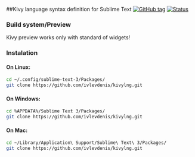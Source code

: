 ##Kivy language syntax definition for Sublime Text
[![GitHub tag](https://img.shields.io/github/tag/ivlevdenis/kivylng.svg?style=flat-square)](https://github.com/ivlevdenis/kivylng/tags)
[![Status](https://img.shields.io/badge/state-WIP-orange.svg?style=flat-square)]()
<!--
[![Build Status](https://img.shields.io/travis/ivlevdenis/kivylng.svg?style=flat-square)](https://travis-ci.org/ivlevdenis/kivylng)
-->
### Build system/Preview
Kivy preview works only with standard of widgets!

### Instalation 

#### On Linux:

```bash
cd ~/.config/sublime-text-3/Packages/
git clone https://github.com/ivlevdenis/kivylng.git
```

#### On Windows:

```bash
cd %APPDATA%/Sublime Text 3/Packages/
git clone https://github.com/ivlevdenis/kivylng.git
```
#### On Mac:

```bash
cd ~/Library/Application\ Support/Sublime\ Text\ 3/Packages/
git clone https://github.com/ivlevdenis/kivylng.git
```

